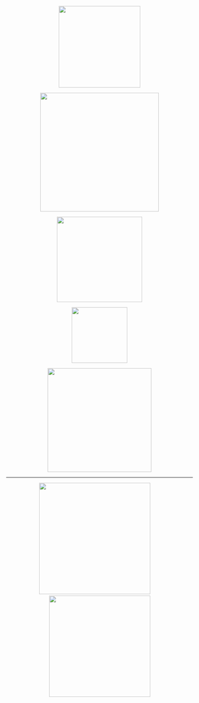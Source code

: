  <p align="center">
    <img width="220" src="https://i.imgur.com/4YgQCBZ.png" alt="">
</p>
<p align="center">
    <img width="320" src="https://i.imgur.com/bSbY732.png" alt="">
</p>
  <p align="center">
    <img width="230" src="https://i.imgur.com/S91miqX.png" alt="">
</p>
 <p align="center">
    <img width="150" src="https://i.imgur.com/U1Rldus.png" alt="">
</p>
  <p align="center">
    <img width="280" src="https://i.imgur.com/afHo06m.png" alt="">
</p>

___

 <p align="center">
    <img width="300" src="https://qph.cf2.quoracdn.net/main-qimg-dd70ba1d2779e549ee3473844ab6ffab" alt="">ㅤㅤ<img width="273" src="https://saucydryad.wordpress.com/wp-content/uploads/2016/04/grradorable.gif?w=584" alt="">
</p>
